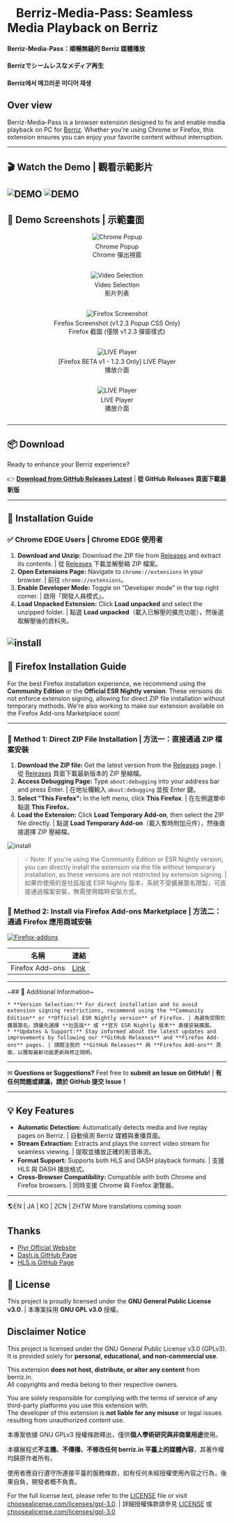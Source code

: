 <img src="https://github.com/twkenxtis/Berriz-Media-pass/blob/main/berriz-extension-chrome/assets/icons/berry512.png" width="16"> <span style="font-size: 2em; font-weight: bold;">Berriz-Media-Pass: Seamless Media Playback on Berriz</span>

#### Berriz-Media-Pass：順暢無縫的 Berriz 媒體播放 
#### Berrizでシームレスなメディア再生
#### Berriz에서 매끄러운 미디어 재생



## Over view
Berriz-Media-Pass is a browser extension designed to fix and enable media playback on PC for [Berriz](https://berriz.in). Whether you're using Chrome or Firefox, this extension ensures you can enjoy your favorite content without interruption.

---

## 🎬 Watch the Demo | 觀看示範影片
![DEMO](https://github.com/twkenxtis/Berriz-Media-pass/blob/main/demo/0606.gif)
![DEMO](https://github.com/twkenxtis/Berriz-Media-pass/blob/main/demo/0606_autoskip.gif)
---

## 📸 Demo Screenshots | 示範畫面

<div style="display: flex; flex-wrap: wrap; gap: 15px;">
  <div style="flex: 1 0 250px; text-align: center;">
    <img src="demo/chrome_1.png" alt="Chrome Popup" style="max-width: 100%; height: auto;">
    <p style="margin-top: 5px;">Chrome Popup<br>Chrome 彈出視窗</p>
  </div>
  <div style="flex: 1 0 250px; text-align: center;">
    <img src="demo/chrome_show_list.png" alt="Video Selection" style="max-width: 100%; height: auto;">
    <p style="margin-top: 5px;">Video Selection<br>影片列表</p>
  </div>
  <div style="flex: 1 0 250px; text-align: center;">
    <img src="demo/firefox_ive_media1.png" alt="Firefox Screenshot" style="max-width: 100%; height: auto;">
    <p style="margin-top: 5px;">Firefox Screenshot (v1.2.3 Popup CSS Only)<br>Firefox 截圖 (僅限 v1.2.3 彈窗樣式)</p>
  </div>
  <div style="flex: 1 0 250px; text-align: center;">
    <img src="demo/iu_online_play.png" alt="LIVE Player" style="max-width: 100%; height: auto;">
    <p style="margin-top: 5px;">[Firefox BETA v1 - 1.2.3 Only] LIVE Player<br>播放介面</p>
  </div>
    <div style="flex: 1 0 250px; text-align: center;">
    <img src="https://addons.mozilla.org/user-media/previews/full/322/322694.png" alt="LIVE Player" style="max-width: 100%; height: auto;">
    <p style="margin-top: 5px;">LIVE Player<br>播放介面</p>
  </div>
</div>
</div>

---

## 📦 Download

Ready to enhance your Berriz experience?

👉 [**Download from GitHub Releases Latest**](https://github.com/twkenxtis/Berriz-Media-pass/releases/tag/v1.1.1-release) | **從 GitHub Releases 頁面下載最新版**

---

## 🔧 Installation Guide

### ✅ Chrome EDGE Users | Chrome EDGE 使用者

1.  **Download and Unzip:** Download the ZIP file from [Releases](https://github.com/twkenxtis/Berriz-Media-pass/releases/tag/v1.1.1-release) and extract its contents. | 從 [Releases](https://github.com/twkenxtis/Berriz-Media-pass/releases/tag/v1.1.1-release) 下載並解壓縮 ZIP 檔案。
2.  **Open Extensions Page:** Navigate to `chrome://extensions` in your browser. | 前往 `chrome://extensions`。
3.  **Enable Developer Mode:** Toggle on "Developer mode" in the top right corner. | 啟用「開發人員模式」。
4.  **Load Unpacked Extension:** Click **Load unpacked** and select the unzipped folder. | 點選 **Load unpacked**（載入已解壓的擴充功能），然後選取解壓後的資料夾。

![install](https://github.com/twkenxtis/Berriz-Media-pass/blob/main/demo/chromium_dev_install.gif)
---

## 🦊 Firefox Installation Guide

For the best Firefox installation experience, we recommend using the **Community Edition** or the **Official ESR Nightly version**. These versions do not enforce extension signing, allowing for direct ZIP file installation without temporary methods. We're also working to make our extension available on the Firefox Add-ons Marketplace soon!

---

### 🔹 Method 1: Direct ZIP File Installation | 方法一：直接通過 ZIP 檔案安裝

1.  **Download the ZIP file:** Get the latest version from the [Releases](https://github.com/twkenxtis/Berriz-Media-pass/releases/tag/v1.1.1-release) page. | 從 [Releases](https://github.com/twkenxtis/Berriz-Media-pass/releases/tag/v1.1.1-release) 頁面下載最新版本的 ZIP 壓縮檔。
2.  **Access Debugging Page:** Type `about:debugging` into your address bar and press Enter. | 在地址欄輸入 `about:debugging` 並按 Enter 鍵。
3.  **Select "This Firefox":** In the left menu, click **This Firefox**. | 在左側選單中點選 **This Firefox**。
4.  **Load the Extension:** Click **Load Temporary Add-on**, then select the ZIP file directly. | 點選 **Load Temporary Add-on**（載入暫時附加元件），然後直接選擇 ZIP 壓縮檔。


![install](https://github.com/twkenxtis/Berriz-Media-pass/blob/main/demo/firefox_dev_install.gif)
    
   
 > 💡 Note: If you're using the Community Edition or ESR Nightly version, you can directly install the extension via the file without temporary installation, as these versions are not restricted by extension signing. | 如果你使用的是社區版或 ESR Nightly 版本，系統不受擴展簽名限製，可直接通過檔案安裝，無需使用臨時安裝方式。

### 🔹 Method 2: Install via Firefox Add-ons Marketplace | 方法二：通過 Firefox 應用商城安裝

[![Firefox-addons](https://github.com/twkenxtis/Berriz-Media-pass/blob/main/demo/firefox-adons_screenshot.png)](https://addons.mozilla.org/en-US/firefox/addon/berrizmediahelper/)

| 名稱            | 連結 |
|---------------|------|
| Firefox Add-ons | [Link](https://addons.mozilla.org/en-US/firefox/addon/berrizmediahelper/) |
---

~## 🔎 Additional Information~
```
* **Version Selection:** For direct installation and to avoid extension signing restrictions, recommend using the **Community Edition** or **Official ESR Nightly version** of Firefox. | 為避免受限於擴展簽名，請優先選擇 **社區版** 或 **官方 ESR Nightly 版本** 直接安裝擴展。
* **Updates & Support:** Stay informed about the latest updates and improvements by following our **GitHub Releases** and **Firefox Add-ons** pages. | 請關注我的 **GitHub Releases** 與 **Firefox Add-ons** 頁面，以獲取最新功能更新與修正說明。
```

---

✉ **Questions or Suggestions?** Feel free to **submit an Issue on GitHub!** | **有任何問題或建議，請於 GitHub 提交 Issue！**

---

## 💡 Key Features

* **Automatic Detection:** Automatically detects media and live replay pages on Berriz. | 自動偵測 Berriz 媒體與重播頁面。
* **Stream Extraction:** Extracts and plays the correct video stream for seamless viewing. | 提取並播放正確的影音串流。
* **Format Support:** Supports both HLS and DASH playback formats. | 支援 HLS 與 DASH 播放格式。
* **Cross-Browser Compatibility:** Compatible with both Chrome and Firefox browsers. | 同時支援 Chrome 與 Firefox 瀏覽器。

---

🌎EN | JA | KO | ZCN | ZHTW More translations coming soon


## Thanks

- [Plyr Official Website](https://plyr.io/)  
- [Dash.js GitHub Page](https://github.com/Dash-Industry-Forum/dash.js)  
- [HLS.js GitHub Page](https://github.com/video-dev/hls.js)  


## 📜 License

This project is proudly licensed under the **GNU General Public License v3.0**. | 本專案採用 **GNU GPL v3.0** 授權。


## Disclaimer Notice

This project is licensed under the GNU General Public License v3.0 (GPLv3).  
It is provided solely for **personal, educational, and non-commercial use**.

This extension **does not host, distribute, or alter any content** from berriz.in.  
All copyrights and media belong to their respective owners.

You are solely responsible for complying with the terms of service of any third-party platforms you use this extension with.  
The developer of this extension is **not liable for any misuse** or legal issues resulting from unauthorized content use.

本專案依據 GNU GPLv3 授權條款釋出，僅供**個人學術研究與非商業用途**使用。  

本擴展程式**不主機、不傳播、不修改任何 berriz.in 平臺上的媒體內容**，其著作權均歸原作者所有。  

使用者應自行遵守所連接平臺的服務條款，如有任何未經授權使用內容之行為，後果自負，開發者概不負責。

For the full license text, please refer to the [LICENSE](LICENSE) file or visit [choosealicense.com/licenses/gpl-3.0](https://choosealicense.com/licenses/gpl-3.0/). | 詳細授權條款請參見 [LICENSE](LICENSE) 或 [choosealicense.com/licenses/gpl-3.0](https://choosealicense.com/licenses/gpl-3.0/)
